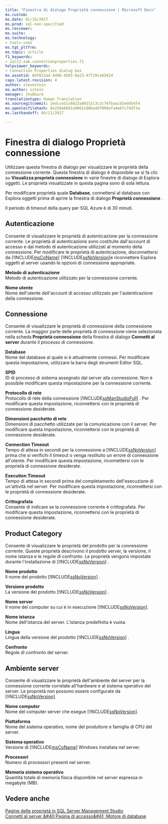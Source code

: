 ```yaml
---
title: "Finestra di dialogo Proprietà connessione | Microsoft Docs"
ms.custom: 
ms.date: 01/19/2017
ms.prod: sql-non-specified
ms.reviewer: 
ms.suite: 
ms.technology:
- tools-ssms
ms.tgt_pltfrm: 
ms.topic: article
f1_keywords:
- sql13.swb.connectionproperties.f1
helpviewer_keywords:
- Connection Properties dialog box
ms.assetid: 6df812ad-4d80-4503-8a23-47719ce85624
caps.latest.revision: 4
author: stevestein
ms.author: sstein
manager: jhubbard
translationtype: Human Translation
ms.sourcegitcommit: 2edcce51c6822a89151c3c3c76fbaacb5edd54f4
ms.openlocfilehash: 8e258a6b81a9061c08ba4df098afa4e67c74df3a
ms.lasthandoff: 04/11/2017

---
```

# <a name="connection-properties-dialog-box"></a>Finestra di dialogo Proprietà connessione
Utilizzare questa finestra di dialogo per visualizzare le proprietà della connessione corrente. Questa finestra di dialogo è disponibile se si fa clic su **Visualizza proprietà connessione** in varie finestre di dialogo di Esplora oggetti. Le proprietà visualizzate in questa pagina sono di sola lettura.  
  
Per modificare proprietà quale **Database**, connettersi al database con Esplora oggetti prima di aprire la finestra di dialogo **Proprietà connessione** .  
  
Il periodo di timeout della query per SQL Azure è di 30 minuti.  
  
## <a name="authentication"></a>Autenticazione  
Consente di visualizzare le proprietà di autenticazione per la connessione corrente. Le proprietà di autenticazione sono costituite dall'account di accesso e dal metodo di autenticazione utilizzati al momento della connessione. Per modificare le proprietà di autenticazione, disconnettersi da [!INCLUDE[msCoName](../../includes/msconame_md.md)] [!INCLUDE[ssNoVersion](../../includes/ssnoversion_md.md)]e riconnettere Esplora oggetti al server usando le opzioni di connessione appropriate.  
  
**Metodo di autenticazione**  
Metodo di autenticazione utilizzato per la connessione corrente.  
  
**Nome utente**  
Nome dell'utente dell'account di accesso utilizzato per l'autenticazione della connessione.  
  
## <a name="connection-category"></a>Connessione  
Consente di visualizzare le proprietà di connessione della connessione corrente. La maggior parte delle proprietà di connessione viene selezionata nella scheda **Proprietà connessione** della finestra di dialogo **Connetti al server** durante il processo di connessione.  
  
**Database**  
Nome del database al quale si è attualmente connessi. Per modificare questa impostazione, utilizzare la barra degli strumenti Editor SQL.  
  
**SPID**  
ID di processo di sistema assegnato dal server alla connessione. Non è possibile modificare questa impostazione per la connessione corrente.  
  
**Protocollo di rete**  
Protocollo di rete della connessione [!INCLUDE[ssManStudioFull](../../includes/ssmanstudiofull_md.md)] . Per modificare questa impostazione, riconnettersi con le proprietà di connessione desiderate.  
  
**Dimensioni pacchetto di rete**  
Dimensioni di pacchetto utilizzate per la comunicazione con il server. Per modificare questa impostazione, riconnettersi con le proprietà di connessione desiderate.  
  
**Connection Timeout**  
Tempo di attesa in secondi per la connessione a [!INCLUDE[ssNoVersion](../../includes/ssnoversion_md.md)] prima che si verifichi il timeout o venga restituito un errore di connessione all'utente. Per modificare questa impostazione, riconnettersi con le proprietà di connessione desiderate.  
  
**Execution Timeout**  
Tempo di attesa in secondi prima del completamento dell'esecuzione di un'attività nel server. Per modificare questa impostazione, riconnettersi con le proprietà di connessione desiderate.  
  
**Crittografata**  
Consente di indicare se la connessione corrente è crittografata. Per modificare questa impostazione, riconnettersi con le proprietà di connessione desiderate.  
  
## <a name="product-category"></a>Product Category  
Consente di visualizzare le proprietà del prodotto per la connessione corrente. Queste proprietà descrivono il prodotto server, la versione, il nome istanza e le regole di confronto. Le proprietà vengono impostate durante l'installazione di [!INCLUDE[ssNoVersion](../../includes/ssnoversion_md.md)] .  
  
**Nome prodotto**  
Il nome del prodotto [!INCLUDE[ssNoVersion](../../includes/ssnoversion_md.md)] .  
  
**Versione prodotto**  
La versione del prodotto [!INCLUDE[ssNoVersion](../../includes/ssnoversion_md.md)] .  
  
**Nome server**  
Il nome del computer su cui è in esecuzione [!INCLUDE[ssNoVersion](../../includes/ssnoversion_md.md)].  
  
**Nome istanza**  
Nome dell'istanza del server. L'istanza predefinita è vuota.  
  
**Lingua**  
Lingua della versione del prodotto [!INCLUDE[ssNoVersion](../../includes/ssnoversion_md.md)] .  
  
**Confronto**  
Regole di confronto del server.  
  
## <a name="server-environment-category"></a>Ambiente server  
Consente di visualizzare le proprietà dell'ambiente del server per la connessione corrente correlate all'hardware e al sistema operativo del server. Le proprietà non possono essere configurate da [!INCLUDE[ssNoVersion](../../includes/ssnoversion_md.md)].  
  
**Nome computer**  
Nome del computer server che esegue [!INCLUDE[ssNoVersion](../../includes/ssnoversion_md.md)].  
  
**Piattaforma**  
Nome del sistema operativo, nome del produttore e famiglia di CPU del server.  
  
**Sistema operativo**  
Versione di [!INCLUDE[msCoName](../../includes/msconame_md.md)] Windows installata nel server.  
  
**Processori**  
Numero di processori presenti nel server.  
  
**Memoria sistema operativo**  
Quantità totale di memoria fisica disponibile nel server espressa in megabyte (MB).  
  
## <a name="see-also"></a>Vedere anche  
[Pagine delle proprietà in SQL Server Management Studio](../../ssms/property-pages-in-sql-server-management-studio.md)  
[Connetti al server &amp;#40;Pagina di accesso&amp;#41; Motore di database](../../ssms/f1-help/connect-to-server-login-page-database-engine.md)  
  

